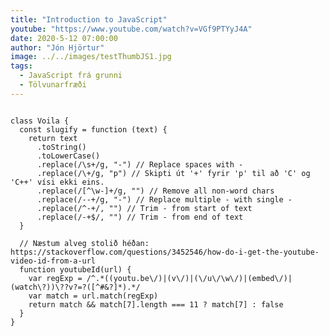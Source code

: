 ```yaml
---
title: "Introduction to JavaScript"
youtube: "https://www.youtube.com/watch?v=VGf9PTYyJ4A"
date: 2020-5-12 07:00:00
author: "Jón Hjörtur"
image: ../../images/testThumbJS1.jpg
tags:
  - JavaScript frá grunni
  - Tölvunarfræði
---
```

<?prettify?>
<pre class="prettyprint lang-js linenums">
<code>
class Voila {
  const slugify = function (text) {
    return text
      .toString()
      .toLowerCase()
      .replace(/\s+/g, "-") // Replace spaces with -
      .replace(/\+/g, "p") // Skipti út '+' fyrir 'p' til að 'C' og 'C++' vísi ekki eins.
      .replace(/[^\w-]+/g, "") // Remove all non-word chars
      .replace(/--+/g, "-") // Replace multiple - with single -
      .replace(/^-+/, "") // Trim - from start of text
      .replace(/-+$/, "") // Trim - from end of text
  }

  // Næstum alveg stolið héðan: https://stackoverflow.com/questions/3452546/how-do-i-get-the-youtube-video-id-from-a-url
  function youtubeId(url) {
    var regExp = /^.*((youtu.be\/)|(v\/)|(\/u\/\w\/)|(embed\/)|(watch\?))\??v?=?([^#&?]*).*/
    var match = url.match(regExp)
    return match && match[7].length === 11 ? match[7] : false
  }
}
</code>
</pre>